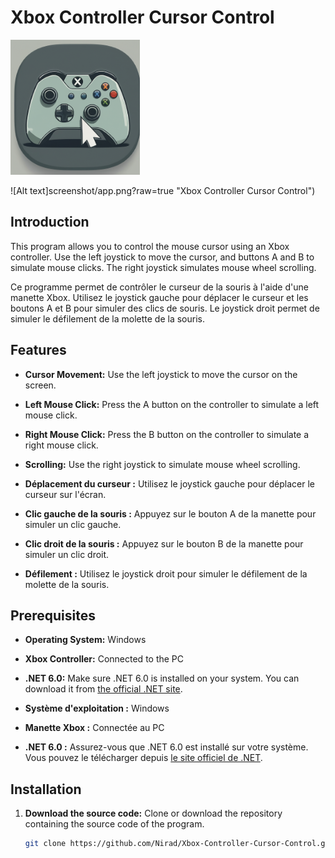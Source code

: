 # Xbox Controller Cursor Control
![Alt text](screenshot/iconne.png?raw=true "Xbox Controller Cursor Control")

![Alt text]screenshot/app.png?raw=true "Xbox Controller Cursor Control")
## Introduction

This program allows you to control the mouse cursor using an Xbox controller. Use the left joystick to move the cursor, and buttons A and B to simulate mouse clicks. The right joystick simulates mouse wheel scrolling.

Ce programme permet de contrôler le curseur de la souris à l'aide d'une manette Xbox. Utilisez le joystick gauche pour déplacer le curseur et les boutons A et B pour simuler des clics de souris. Le joystick droit permet de simuler le défilement de la molette de la souris.

## Features

- **Cursor Movement:** Use the left joystick to move the cursor on the screen.
- **Left Mouse Click:** Press the A button on the controller to simulate a left mouse click.
- **Right Mouse Click:** Press the B button on the controller to simulate a right mouse click.
- **Scrolling:** Use the right joystick to simulate mouse wheel scrolling.

- **Déplacement du curseur :** Utilisez le joystick gauche pour déplacer le curseur sur l'écran.
- **Clic gauche de la souris :** Appuyez sur le bouton A de la manette pour simuler un clic gauche.
- **Clic droit de la souris :** Appuyez sur le bouton B de la manette pour simuler un clic droit.
- **Défilement :** Utilisez le joystick droit pour simuler le défilement de la molette de la souris.

## Prerequisites

- **Operating System:** Windows
- **Xbox Controller:** Connected to the PC
- **.NET 6.0:** Make sure .NET 6.0 is installed on your system. You can download it from [the official .NET site](https://dotnet.microsoft.com/download/dotnet/6.0).

- **Système d'exploitation :** Windows
- **Manette Xbox :** Connectée au PC
- **.NET 6.0 :** Assurez-vous que .NET 6.0 est installé sur votre système. Vous pouvez le télécharger depuis [le site officiel de .NET](https://dotnet.microsoft.com/download/dotnet/6.0).

## Installation

1. **Download the source code:**
   Clone or download the repository containing the source code of the program.

   ```bash
   git clone https://github.com/Nirad/Xbox-Controller-Cursor-Control.git
